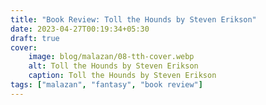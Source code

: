 ```yaml
---
title: "Book Review: Toll the Hounds by Steven Erikson"
date: 2023-04-27T00:19:34+05:30
draft: true
cover: 
    image: blog/malazan/08-tth-cover.webp
    alt: Toll the Hounds by Steven Erikson
    caption: Toll the Hounds by Steven Erikson
tags: ["malazan", "fantasy", "book review"]
---
```

